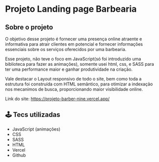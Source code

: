 # Projeto Landing page Barbearia

## Sobre o projeto

O objetivo desse projeto é fornecer uma presença online atraente e informativa para atrair clientes em potencial e fornecer informações essenciais sobre os serviços oferecidos por uma barbearia.

Esse projeto, não teve o foco em JavaScript(só foi introduzido uma biblioteca para fazer as animações), somente usei html, css, e SASS para ter uma performance maior e ganhar produtividade na criação. 

Vale destacar o Layout responsivo de todo o site, bem como toda a estrutura foi construída com HTML semântico, para otimizar a indexação nos mecanimos de busca, proporcionando maior visibilidade online.

Link do site: https://projeto-barber-nine.vercel.app/

## 🕹 Tecs utilizadas

- JavaScript (animações)
- CSS
- SASS
- HTML
- Vercel
- Github 
